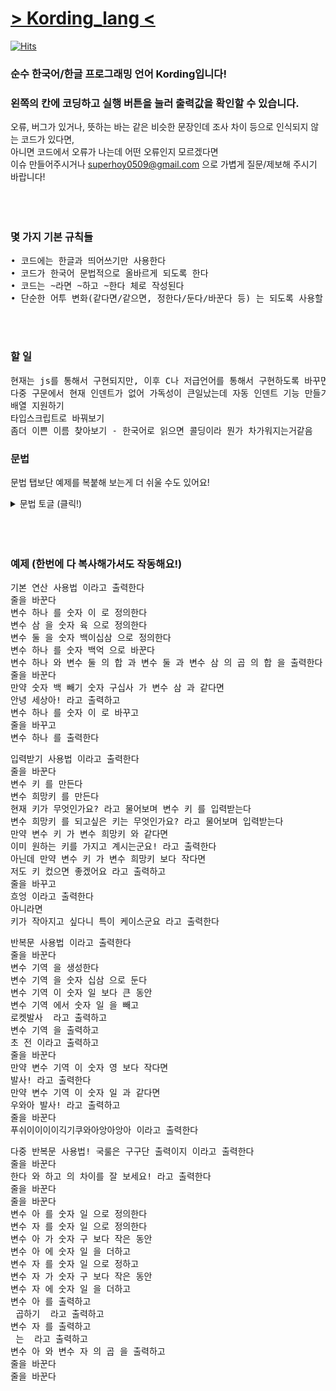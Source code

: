 # <a href = "https://recu3125.github.io/Kording_lang/">> Kording_lang <</a>
[![Hits](https://hits.seeyoufarm.com/api/count/incr/badge.svg?url=https%3A%2F%2Fgithub.com%2Frecu3125%2FKording_lang&count_bg=%235688CE&title_bg=%23555555&icon=&icon_color=%23E7E7E7&title=hits&edge_flat=false)](https://hits.seeyoufarm.com)<br>
### 순수 한국어/한글 프로그래밍 언어 Kording입니다!<br>
### 왼쪽의 칸에 코딩하고 실행 버튼을 눌러 출력값을 확인할 수 있습니다.
오류, 버그가 있거나, 뜻하는 바는 같은 비슷한 문장인데 조사 차이 등으로 인식되지 않는 코드가 있다면,
<br>아니면 코드에서 오류가 나는데 어떤 오류인지 모르겠다면
<br>이슈 만들어주시거나 superhoy0509@gmail.com 으로 가볍게 질문/제보해 주시기 바랍니다!
<br>
<br>
<br>
<br>

### 몇 가지 기본 규칙들 
<pre>
• 코드에는 한글과 띄어쓰기만 사용한다
• 코드가 한국어 문법적으로 올바르게 되도록 한다
• 코드는 ~라면 ~하고 ~한다 체로 작성된다
• 단순한 어투 변화(같다면/같으면, 정한다/둔다/바꾼다 등) 는 되도록 사용할 수 있도록 한다
</pre>
<br>
<br>

### 할 일
<pre>
현재는 js를 통해서 구현되지만, 이후 C나 저급언어를 통해서 구현하도록 바꾸면 좋겠음
다중 구문에서 현재 인덴트가 없어 가독성이 큰일났는데 자동 인덴트 기능 만들기
배열 지원하기
타입스크립트로 바꿔보기
좀더 이쁜 이름 찾아보기 - 한국어로 읽으면 콜딩이라 뭔가 차가워지는거같음
</pre>

### 문법
문법 탭보단 예제를 복붙해 보는게 더 쉬울 수도 있어요!
<details>
<summary>문법 토글 (클릭!) </summary>
<div markdown="1">
<pre>

1.변수와 숫자 쓰기
변수와 숫자는 변수 (변수이름), 숫자 (한글 숫자)
으로 작성하되, 뒤에 한 칸을 띄어 쓴다
예시) 변수 가나다 를 숫자 이백삼십 으로 정한다

2.정의와 값 저장
아래와 같이 작성한다.
변수 어쩌구 를 정의한다/생성한다/만든다 (정의)
변수 어쩌구 를 숫자 몇 으로 정의한다/생성한다 (정의와 함께 값 저장)
변수 어쩌구 를 숫자 몇/변수 저쩌구 으로 정한다/만든다/둔다/바꾼다/설정한다 (값 저장)
변수 어쩌구 를 변수 저쩌구 와 같게 한다 (값 다른 변수와 같게 저장)

3.사칙연산과 괄호
아래와 같이 작성한다.
변수 어쩌구 에 숫자 몇/변수 어쩌구 를 더한다/뺀다/곱한다/나눈다
뭔가 와 뭔가 의 합/곱 (괄호 대신 사용할 수 있음)
뭔가 더하기/빼기... 뭔가
ex) 변수 가 빼기 변수 나 와 변수 다 나누기 변수 라 의 합
(변수가빼기변수나 와 변수다나누기변수라 의 합 으로 인식됨)

4.입력과 출력
아래와 같이 작성한다.
출력할텍스트 라고 출력한다 (텍스트 출력)
변수 어쩌구 를 출력한다 (변수 출력)
줄을 바꾼다 (줄바꿈 출력)

변수 어쩌구 를/에 입력받는다 (변수 입력)
질문할텍스트 라고 물어보며 변수 어쩌구 를/에 입력받는다 (질문과 함꼐 변수 입력)
변수 어쩌구 를/에 질문할텍스트 라고 물어보며 입력받는다 (위와 같음)

5.연결과 다중 구문
조건문이나 반복문 이후 실행할 것들이 여러 개라면
~하고   ~하고   ...  로 연결한다
~한다 를 쓰면 조건문,반복문들 중 하나를 탈출한다
ex)
-한다면/인 동안
-하고
-하고
-한다

다중 구문은 -하고 이후에 또 조건문이나 반복문을 넣으면 된다
ex)
-인 동안
-하고
-하고
-인 동안
-하고
-한다
-한다

인덴트 등 가독성 향상을 위한 방법 고려중

6.조건문
아래와 같이 작성한다.
만약 뭐 와 뭐 가 같다면/같으면/다르다면/다르면/같지 않......
만약 뭐 가 뭐 보다 크다면/작다면/크면/크지 않다면/크거나 같다면...
아니고 만약 .......
아니라면
(만약 없이도 가능)


7.반복문
아래와 같이 작성한다.
뭐 와 뭐 가 같은 동안
뭐 가 뭐 보다 큰 동안 ..etc
</pre>
</div>
</details>

<br>
<br>
<br>

### 예제 (한번에 다 복사해가셔도 작동해요!)
<pre>
기본 연산 사용법 이라고 출력한다
줄을 바꾼다
변수 하나 를 숫자 이 로 정의한다
변수 삼 을 숫자 육 으로 정의한다
변수 둘 을 숫자 백이십삼 으로 정의한다
변수 하나 를 숫자 백억 으로 바꾼다
변수 하나 와 변수 둘 의 합 과 변수 둘 과 변수 삼 의 곱 의 합 을 출력한다
줄을 바꾼다
만약 숫자 백 빼기 숫자 구십사 가 변수 삼 과 같다면
안녕 세상아! 라고 출력하고
변수 하나 를 숫자 이 로 바꾸고
줄을 바꾸고
변수 하나 를 출력한다
</pre>


<pre>
입력받기 사용법 이라고 출력한다
줄을 바꾼다
변수 키 를 만든다
변수 희망키 를 만든다
현재 키가 무엇인가요? 라고 물어보며 변수 키 를 입력받는다
변수 희망키 를 되고싶은 키는 무엇인가요? 라고 물어보며 입력받는다
만약 변수 키 가 변수 희망키 와 같다면
이미 원하는 키를 가지고 계시는군요! 라고 출력한다
아닌데 만약 변수 키 가 변수 희망키 보다 작다면
저도 키 컸으면 좋겠어요 라고 출력하고
줄을 바꾸고
흐엉 이라고 출력한다
아니라면
키가 작아지고 싶다니 특이 케이스군요 라고 출력한다
</pre>

<pre>
반복문 사용법 이라고 출력한다
줄을 바꾼다
변수 기역 을 생성한다
변수 기역 을 숫자 십삼 으로 둔다
변수 기역 이 숫자 일 보다 큰 동안
변수 기역 에서 숫자 일 을 빼고
로켓발사  라고 출력하고
변수 기역 을 출력하고
초 전 이라고 출력하고
줄을 바꾼다
만약 변수 기역 이 숫자 영 보다 작다면
발사! 라고 출력한다
만약 변수 기역 이 숫자 일 과 같다면
우와아 발사! 라고 출력하고
줄을 바꾼다
푸쉬이이이이긱기쿠와아앙아앙아 이라고 출력한다
</pre>

<pre>
다중 반복문 사용법! 국룰은 구구단 출력이지 이라고 출력한다
줄을 바꾼다
한다 와 하고 의 차이를 잘 보세요! 라고 출력한다
줄을 바꾼다
줄을 바꾼다
변수 아 를 숫자 일 으로 정의한다
변수 자 를 숫자 일 으로 정의한다
변수 아 가 숫자 구 보다 작은 동안
변수 아 에 숫자 일 을 더하고
변수 자 를 숫자 일 으로 정하고
변수 자 가 숫자 구 보다 작은 동안
변수 자 에 숫자 일 을 더하고
변수 아 를 출력하고
 곱하기  라고 출력하고
변수 자 를 출력하고
 는  라고 출력하고
변수 아 와 변수 자 의 곱 을 출력하고
줄을 바꾼다
줄을 바꾼다
</pre>
